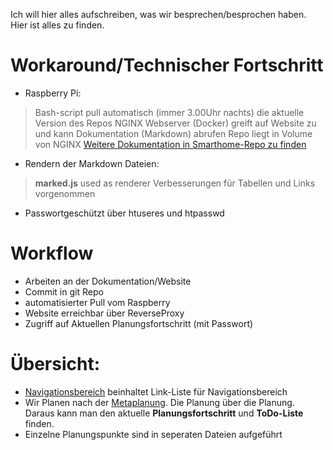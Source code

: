 Ich will hier alles aufschreiben, was wir besprechen/besprochen haben.
Hier ist alles zu finden.

# Workaround/Technischer Fortschritt
- Raspberry Pi:
> Bash-script pull automatisch (immer 3.00Uhr nachts) die aktuelle Version des Repos
> NGINX Webserver (Docker) greift auf Website zu und kann Dokumentation (Markdown) abrufen
> Repo liegt in Volume von NGINX
> [Weitere Dokumentation in Smarthome-Repo zu finden](https://github.com/joseppe-ru/Smarthome/blob/main/Docs/Raspi/Raspi4B%2B.md#automated-git-pull)

- Rendern der Markdown Dateien:
> **marked.js** used as renderer
> Verbesserungen für Tabellen und Links vorgenommen

- Passwortgeschützt über htuseres und htpasswd

# Workflow
- Arbeiten an der Dokumentation/Website
- Commit in git Repo
- automatisierter Pull vom Raspberry
- Website erreichbar über ReverseProxy
- Zugriff auf Aktuellen Planungsfortschritt (mit Passwort)


# Übersicht:
- [Navigationsbereich](./Hochzeit.md) beinhaltet Link-Liste für Navigationsbereich
- Wir Planen nach der [Metaplanung](Metaplanung). Die Planung über die Planung. Daraus kann man den aktuelle **Planungsfortschritt** und **ToDo-Liste** finden.
- Einzelne Planungspunkte sind in seperaten Dateien aufgeführt